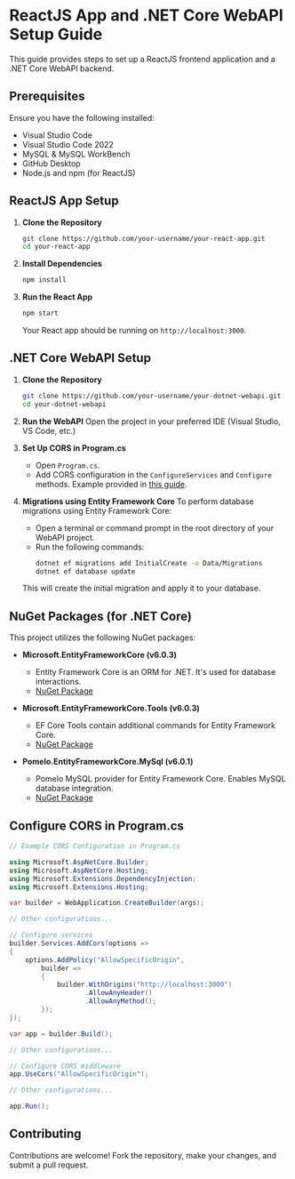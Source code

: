 # ReactJS App and .NET Core WebAPI Setup Guide

This guide provides steps to set up a ReactJS frontend application and a .NET Core WebAPI backend.

## Prerequisites

Ensure you have the following installed:
- Visual Studio Code
- Visual Studio Code 2022
- MySQL & MySQL WorkBench
- GitHub Desktop
- Node.js and npm (for ReactJS)


## ReactJS App Setup

1. **Clone the Repository**
    ```bash
    git clone https://github.com/your-username/your-react-app.git
    cd your-react-app
    ```

2. **Install Dependencies**
    ```bash
    npm install
    ```

3. **Run the React App**
    ```bash
    npm start
    ```
    Your React app should be running on `http://localhost:3000`.

## .NET Core WebAPI Setup

1. **Clone the Repository**
    ```bash
    git clone https://github.com/your-username/your-dotnet-webapi.git
    cd your-dotnet-webapi
    ```

2. **Run the WebAPI**
    Open the project in your preferred IDE (Visual Studio, VS Code, etc.)

3. **Set Up CORS in Program.cs**
    - Open `Program.cs`.
    - Add CORS configuration in the `ConfigureServices` and `Configure` methods. Example provided in [this guide](#configure-cors-in-programcs).

4. **Migrations using Entity Framework Core**
    To perform database migrations using Entity Framework Core:
    - Open a terminal or command prompt in the root directory of your WebAPI project.
    - Run the following commands:
        ```bash
        dotnet ef migrations add InitialCreate -o Data/Migrations
        dotnet ef database update
        ```
    This will create the initial migration and apply it to your database.


## NuGet Packages (for .NET Core)

This project utilizes the following NuGet packages:

- **Microsoft.EntityFrameworkCore (v6.0.3)**
  - Entity Framework Core is an ORM for .NET. It's used for database interactions.
  - [NuGet Package](https://www.nuget.org/packages/Microsoft.EntityFrameworkCore/6.0.3)

- **Microsoft.EntityFrameworkCore.Tools (v6.0.3)**
  - EF Core Tools contain additional commands for Entity Framework Core.
  - [NuGet Package](https://www.nuget.org/packages/Microsoft.EntityFrameworkCore.Tools/6.0.3)

- **Pomelo.EntityFrameworkCore.MySql (v6.0.1)**
  - Pomelo MySQL provider for Entity Framework Core. Enables MySQL database integration.
  - [NuGet Package](https://www.nuget.org/packages/Pomelo.EntityFrameworkCore.MySql/6.0.1)



## Configure CORS in Program.cs

```csharp
// Example CORS Configuration in Program.cs

using Microsoft.AspNetCore.Builder;
using Microsoft.AspNetCore.Hosting;
using Microsoft.Extensions.DependencyInjection;
using Microsoft.Extensions.Hosting;

var builder = WebApplication.CreateBuilder(args);

// Other configurations...

// Configure services
builder.Services.AddCors(options =>
{
    options.AddPolicy("AllowSpecificOrigin",
        builder =>
        {
            builder.WithOrigins("http://localhost:3000")
                   .AllowAnyHeader()
                   .AllowAnyMethod();
        });
});

var app = builder.Build();

// Other configurations...

// Configure CORS middleware
app.UseCors("AllowSpecificOrigin");

// Other configurations...

app.Run();
```

## Contributing

Contributions are welcome! Fork the repository, make your changes, and submit a pull request.
